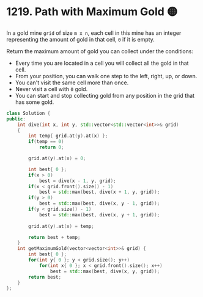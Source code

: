 # 1219. Path with Maximum Gold 🟡

In a gold mine `grid` of size `m x n`, each cell in this mine has an integer representing the amount of gold in that cell, `0` if it is empty.

Return the maximum amount of gold you can collect under the conditions:

 - Every time you are located in a cell you will collect all the gold in that cell.
 - From your position, you can walk one step to the left, right, up, or down.
 - You can't visit the same cell more than once.
 - Never visit a cell with `0` gold.
 - You can start and stop collecting gold from any position in the grid that has some gold.

```cpp
class Solution {
public:
    int dive(int x, int y, std::vector<std::vector<int>>& grid)
    {
        int temp{ grid.at(y).at(x) };
        if(temp == 0)
            return 0;

        grid.at(y).at(x) = 0;

        int best{ 0 };
        if(x > 0)
            best = dive(x - 1, y, grid);
        if(x < grid.front().size() - 1)
            best = std::max(best, dive(x + 1, y, grid));
        if(y > 0)
            best = std::max(best, dive(x, y - 1, grid));
        if(y < grid.size() - 1)
            best = std::max(best, dive(x, y + 1, grid));
        
        grid.at(y).at(x) = temp;

        return best + temp;
    }
    int getMaximumGold(vector<vector<int>>& grid) {
        int best{ 0 };
        for(int y{ 0 }; y < grid.size(); y++)
            for(int x{ 0 }; x < grid.front().size(); x++)
                best = std::max(best, dive(x, y, grid));
        return best;
    }
};
```